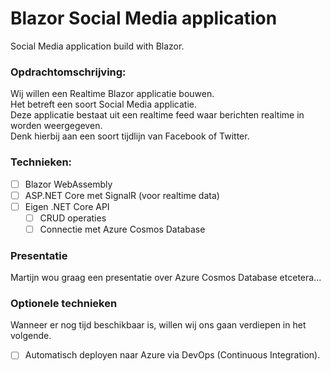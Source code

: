 # Blazor Social Media application
Social Media application build with Blazor.

### Opdrachtomschrijving:
Wij willen een Realtime Blazor applicatie bouwen.\
Het betreft een soort Social Media applicatie.\
Deze applicatie bestaat uit een realtime feed waar berichten realtime in worden weergegeven.\
Denk hierbij aan een soort tijdlijn van Facebook of Twitter.

### Technieken:
- [ ] Blazor WebAssembly
- [ ] ASP.NET Core met SignalR (voor realtime data)
- [ ] Eigen .NET Core API
  - [ ] CRUD operaties
  - [ ] Connectie met Azure Cosmos Database

### Presentatie
Martijn wou graag een presentatie over Azure Cosmos Database etcetera...

### Optionele technieken
Wanneer er nog tijd beschikbaar is, willen wij ons gaan verdiepen in het volgende.
- [ ] Automatisch deployen naar Azure via DevOps (Continuous Integration).
